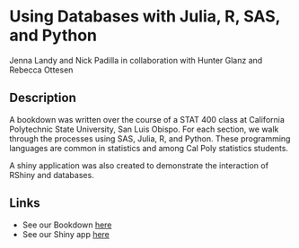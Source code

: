 # Using Databases with Julia, R, SAS, and Python

Jenna Landy and Nick Padilla in collaboration with Hunter Glanz and Rebecca Ottesen

## Description

A bookdown was written over the course of a STAT 400 class at California Polytechnic State University, San Luis Obispo. For each section, we walk through the processes using SAS, Julia, R, and Python. These programming languages are common in statistics and among Cal Poly statistics students.

A shiny application was also created to demonstrate the interaction of RShiny and databases.

## Links

- See our Bookdown [here](https://jennalandy.github.io/database_tutorials/index.html)
- See our Shiny app [here](https://rstudio.csm.calpoly.edu/connect/#/apps/119/info)
